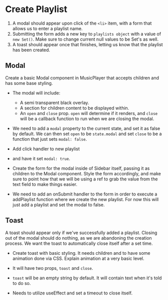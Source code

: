 # Create Playlist

1. A modal should appear upon click of the `<li>` item, with a form that allows us to enter a playlist name.
2. Submitting the form adds a new key to `playlists object` with a value of `new Set()`.
   Make sure to change current null values to be Set's as well.
3. A toast should appear once that finishes, letting us know that the playlist has been created.

## Modal
Create a basic Modal component in MusicPlayer that accepts children and has some base styling.

- The modal will include:
  - A semi transparent black overlay.
  - A section for children content to be displayed within.
  - An `open` and `close` prop. `open` will determine if it renders, and `close` will be a callback function to run when we are closing the modal.

- We need to add a `modal` property to the current state, and set it as false by default. We can then set `open` to be `state.modal` and set `close` to be a function that just sets `modal: false`.

- Add click handler to new playlist <li> and have it set `modal: true`.

- Create the form for the modal inside of Sidebar itself, passing it as children to the Modal component. Style the form accordingly, and make sure to point how that we will be using a ref to grab the value from the text field to make things easier.

- We need to add an onSubmit handler to the form in order to execute a addPlaylist function where we create the new playlist. For now this will just add a playlist and set the modal to false.

## Toast

A toast should appear only if we've successfully added a playlist. Closing out of the modal should do nothing, as we are abandoning the creation process. We want the toast to automatically close itself after a set time.

- Create toast with basic styling. It needs children and to have some animation done via CSS. Explain animation at a very basic level.

- It will have two props, `toast` and `close`.

- `toast` will be an empty string by default. It will contain text when it's told to do so.

- Needs to utilize useEffect and set a timeout to close itself.
